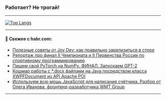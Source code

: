 ### Работает? Не трогай!

---
<!--
#### 🛠️ Technical stack:

![Java](https://img.shields.io/badge/Java-informational?logo=Oracle&style=flat&logoColor=white&color=FF4500)
![Kotlin](https://img.shields.io/badge/Kotlin-informational?logo=Kotlin&style=flat&logoColor=white&color=774D97)
![TS](https://img.shields.io/badge/TypeScript-informational?logo=typeScript&style=flat&logoColor=black&color=017acc)
![Python](https://img.shields.io/badge/Python-informational?logo=Python&style=flat&logoColor=black&color=ffdd54) <br>
![Spring](https://img.shields.io/badge/Spring-informational?logo=Spring&style=flat&logoColor=white&color=6DB33F) 
![SpringBoot](https://img.shields.io/badge/SpringBoot-informational?logo=SpringBoot&style=flat&logoColor=white&color=6DB33F)
![Nest](https://img.shields.io/badge/NestJS-informational?logo=NestJS&style=flat&logoColor=white&color=E0234E) 
![NodeJS](https://img.shields.io/badge/NodeJS-informational?logo=node.js&style=flat&logoColor=white&color=70A760)<br>
![PostgreSQL](https://img.shields.io/badge/PostgreSQL-informational?logo=PostgreSQL&style=flat&logoColor=white&color=DAA520)
![MongoDB](https://img.shields.io/badge/MongoDB-informational?logo=MongoDB&style=flat&logoColor=white&color=870000)
![Apache](https://img.shields.io/badge/Apache-informational?logo=apache&style=flat&logoColor=white&color=f74e28)

___ 
-->

<!--- #### 🛠️ : --->

[![Top Langs](https://github-readme-stats-82jvfl3w3-advtsettinggmailcoms-projects.vercel.app/api/top-langs/?username=zloylis&langs_count=10&hide_title=true&title_color=e6edf3&size_weight=0.5&count_weight=0.5&layout=compact&hide_progress=true&hide_border=true&theme=dracula)](https://github.com/zloylis)

<!---


####  :octocat:&nbsp;&nbsp; Статистика:

![GitHub stats](https://github-readme-stats-u2qms2cxw-advtsettinggmailcoms-projects.vercel.app/api?username=zloylis&show_icons=true&hide_border=true&theme=dracula&title_color=e6edf3&include_all_commits=true&count_private=true&hide_rank=false&hide_title=true&rank_icon=github)
-->
---

#### 💬 Свежее с habr.com:

<!-- BLOG-POST-LIST:START -->
- [Полезные советы от Joy Dev: как правильно зарелизиться в сторе](https://habr.com/ru/articles/870554/?utm_source=habrahabr&utm_medium=rss&utm_campaign=870554)
- [Репортаж про финал II Чемпионата и II Первенства России по спортивному программированию](https://habr.com/ru/articles/870470/?utm_source=habrahabr&utm_medium=rss&utm_campaign=870470)
- [Пишем свой PyTorch на NumPy. ФИНАЛ. Запускаем GPT-2](https://habr.com/ru/articles/870504/?utm_source=habrahabr&utm_medium=rss&utm_campaign=870504)
- [Кошмар работы с *.docx файлами на Java посредством класса XWPFDocument из API Apache POI](https://habr.com/ru/articles/870544/?utm_source=habrahabr&utm_medium=rss&utm_campaign=870544)
- [Используем всю мощь JavaScript для написания счётчика. Разбор от Олега Иванова, фронтенд-разработчика WMT Group](https://habr.com/ru/articles/870538/?utm_source=habrahabr&utm_medium=rss&utm_campaign=870538)
<!-- BLOG-POST-LIST:END -->

---
